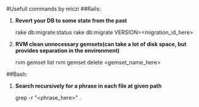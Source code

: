 #Usefull commands by miczi
##Rails:
1. **Revert your DB to some state from the past**

	rake db:migrate:status
	rake db:migrate VERSION=<migration_id_here>
	
2. **RVM clean unnecessary gemsets(can take a lot of disk space, but provides separation in the environment)**

	rvm gemset list
	rvm gemset delete <gemset_name_here>
	
##Bash:
1. **Search recursively for a phrase in each file at given path**
	
	grep -r "<phrase_here>" .